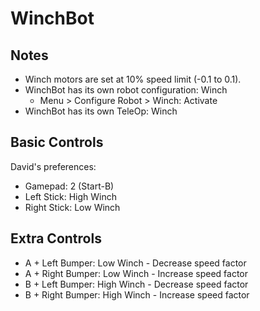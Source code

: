 # WinchBot

## Notes

- Winch motors are set at 10% speed limit (-0.1 to 0.1).
- WinchBot has its own robot configuration: Winch
  - Menu > Configure Robot > Winch: Activate
- WinchBot has its own TeleOp: Winch

## Basic Controls

David's preferences:
- Gamepad: 2 (Start-B)
- Left Stick: High Winch
- Right Stick: Low Winch

## Extra Controls

- A + Left Bumper: Low Winch - Decrease speed factor
- A + Right Bumper: Low Winch - Increase speed factor
- B + Left Bumper: High Winch - Decrease speed factor
- B + Right Bumper: High Winch - Increase speed factor
